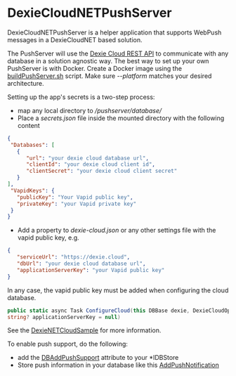DexieCloudNETPushServer
========

DexieCloudNETPushServer is a helper application that supports
WebPush messages in a DexieCloudNET based solution.

The PushServer will use the [Dexie Cloud REST API](https://dexie.org/cloud/docs/rest-api) to communicate with any database in a solution agnostic way.
The best way to set up your own PushServer is with Docker.
Create a Docker image using the [buildPushServer.sh](../buildPushServer.sh) script.
Make sure *--platform* matches your desired architecture.

Setting up the app's secrets is a two-step process:
* map any local directory to */pushserver/database/*
* Place a *secrets.json* file inside the mounted directory with the following content
 ```json
{
  "Databases": [
    {
       "url": "your dexie cloud database url",
       "clientId": "your dexie cloud client id",
       "clientSecret": "your dexie cloud client secret"
    }
],
  "VapidKeys": {
    "publicKey": "Your Vapid public key",
    "privateKey": "your Vapid private key"
  } 
}
```
* Add a property to *dexie-cloud.json* or any other settings file with the vapid public key, e.g.
```json
{
   "serviceUrl": "https://dexie.cloud",
   "dbUrl": "your dexie cloud database url",
   "applicationServerKey": "your Vapid public key"
}
```
In any case, the vapid public key must be added when configuring the cloud database.
```csharp
public static async Task ConfigureCloud(this DBBase dexie, DexieCloudOptions cloudOptions,
string? applicationServerKey = null)
```

See the [DexieNETCloudSample](../DexieNETCloudSample) for more information.

To enable push support, do the following:
* add the [DBAddPushSupport](https://github.com/b-straub/DexieNET/blob/9e0915b38995bce0660229c2b77cc86bc7b6a058/DexieNETCloudSample/Dexie/Services/DexieCloudService.cs#L15) attribute to your *IDBStore
* Store push information in your database like this [AddPushNotification](https://github.com/b-straub/DexieNET/blob/9e0915b38995bce0660229c2b77cc86bc7b6a058/DexieNETCloudSample/Dexie/Services/ToDoItemService.cs#L187)